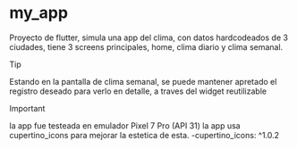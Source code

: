 # my_app

Proyecto de flutter, simula una app del clima, con datos hardcodeados de 3 ciudades, tiene 3 screens principales, home, clima diario y clima semanal.


>[!TIP]
>Estando en la pantalla de clima semanal, se puede mantener apretado el registro deseado para verlo en detalle, a traves del widget reutilizable

>[!IMPORTANT]
>la app fue testeada en emulador Pixel 7 Pro (API 31)
>la app usa cupertino_icons para mejorar la estetica de esta.
    -cupertino_icons: ^1.0.2
